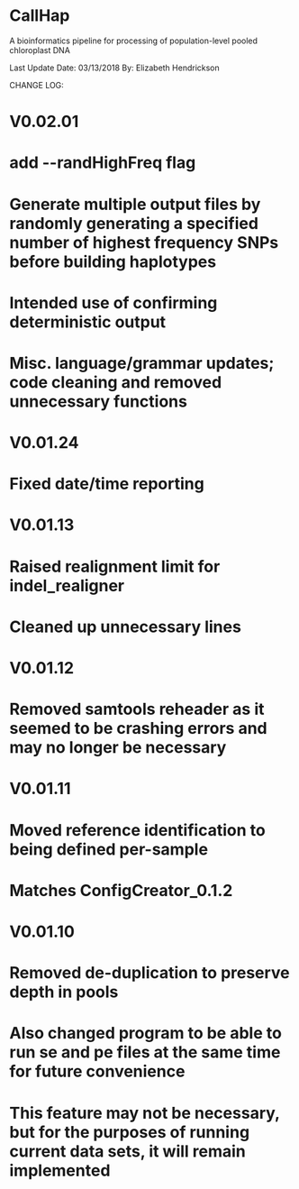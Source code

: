 # CallHap
A bioinformatics pipeline for processing of population-level pooled chloroplast DNA

Last Update Date: 03/13/2018
By: Elizabeth Hendrickson

CHANGE LOG: 

# V0.02.01
# 		add --randHighFreq flag
# 			Generate multiple output files by randomly generating a specified number of highest frequency SNPs before building haplotypes
# 			Intended use of confirming deterministic output
# 		Misc. language/grammar updates; code cleaning and removed unnecessary functions
# V0.01.24
# 		Fixed date/time reporting
# V0.01.13
# 		Raised realignment limit for indel_realigner
# 		Cleaned up unnecessary lines
# V0.01.12
# 		Removed samtools reheader as it seemed to be crashing errors and may no longer be necessary
# V0.01.11
# 		Moved reference identification to being defined per-sample
# 		Matches ConfigCreator_0.1.2
# V0.01.10
# 		Removed de-duplication to preserve depth in pools 
# 		Also changed program to be able to run se and pe files at the same time for future convenience
# 		This feature may not be necessary, but for the purposes of running current data sets, it will remain implemented